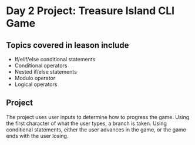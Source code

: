 # Day 2 Project: Treasure Island CLI Game
## Topics covered in leason include
- If/elif/else conditional statements
- Conditional operators
- Nested if/else statements
- Modulo operator
- Logical operators
## Project
The project uses user inputs to determine how to progress the game. Using the first character of what the user types, a branch is taken. Using conditional statements, either the user advances in the game, or the game ends with the user losing.